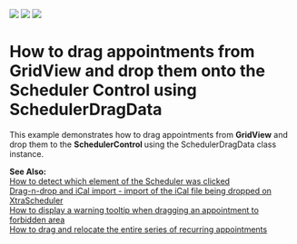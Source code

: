 <!-- default badges list -->
![](https://img.shields.io/endpoint?url=https://codecentral.devexpress.com/api/v1/VersionRange/128634708/18.1.3%2B)
[![](https://img.shields.io/badge/Open_in_DevExpress_Support_Center-FF7200?style=flat-square&logo=DevExpress&logoColor=white)](https://supportcenter.devexpress.com/ticket/details/T179722)
[![](https://img.shields.io/badge/📖_How_to_use_DevExpress_Examples-e9f6fc?style=flat-square)](https://docs.devexpress.com/GeneralInformation/403183)
<!-- default badges end -->
# How to drag appointments from GridView and drop them onto the Scheduler Control using SchedulerDragData


<p>This example demonstrates how to drag appointments from <strong>GridView</strong> and drop them to the <strong>SchedulerControl </strong>using the SchedulerDragData class instance.</p>
<p><strong>See Also:</strong><br /><a href="https://www.devexpress.com/Support/Center/p/E71">How to detect which element of the Scheduler was clicked</a><br /><a href="https://www.devexpress.com/Support/Center/p/E1463">Drag-n-drop and iCal import - import of the iCal file being dropped on XtraScheduler</a><br /><a href="https://www.devexpress.com/Support/Center/p/E1062">How to display a warning tooltip when dragging an appointment to forbidden area</a><br /><a href="https://www.devexpress.com/Support/Center/p/E162">How to drag and relocate the entire series of recurring appointments</a></p>

<br/>


